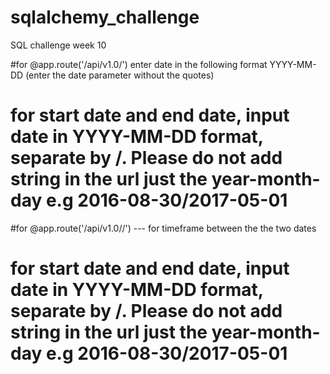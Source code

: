 # sqlalchemy_challenge
SQL challenge week 10

#for @app.route('/api/v1.0/<start>')  enter date in the following format YYYY-MM-DD (enter the date parameter without the quotes)

# for start date and end date, input date in YYYY-MM-DD format, separate by /. Please do not add string in the url just the year-month-day e.g 2016-08-30/2017-05-01

#for @app.route('/api/v1.0/<start>/<end>') --- for timeframe between the the two dates
# for start date and end date, input date in YYYY-MM-DD format, separate by /. Please do not add string in the url just the year-month-day e.g 2016-08-30/2017-05-01
